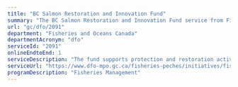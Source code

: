 ```yaml
---
title: "BC Salmon Restoration and Innovation Fund"
summary: "The BC Salmon Restoration and Innovation Fund service from Fisheries and Oceans Canada is available end-to-end online, according to the GC Service Inventory."
url: "gc/dfo/2091"
department: "Fisheries and Oceans Canada"
departmentAcronym: "dfo"
serviceId: "2091"
onlineEndtoEnd: 1
serviceDescription: "The fund supports protection and restoration activities for priority wild fish stocks, including salmon, as well as projects that will ensure the fish and seafood sector in BC is positioned for long-term environmental and economic sustainability."
serviceUrl: "https://www.dfo-mpo.gc.ca/fisheries-peches/initiatives/fish-fund-bc-fonds-peche-cb/index-eng.html"
programDescription: "Fisheries Management"
---
```

